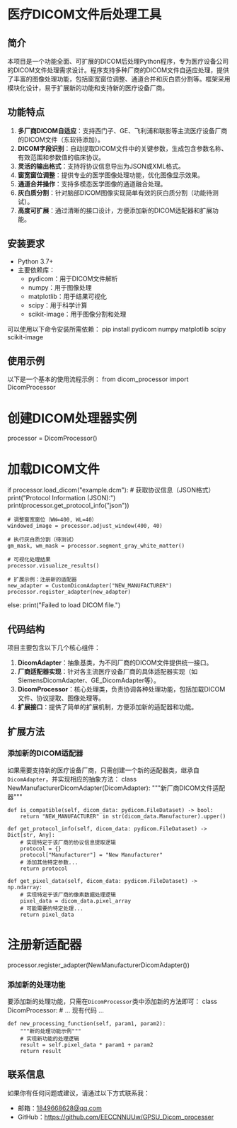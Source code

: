 # 医疗DICOM文件后处理工具

## 简介

本项目是一个功能全面、可扩展的DICOM后处理Python程序，专为医疗设备公司的DICOM文件处理需求设计。程序支持多种厂商的DICOM文件自适应处理，提供了丰富的图像处理功能，包括窗宽窗位调整、通道合并和灰白质分割等。框架采用模块化设计，易于扩展新的功能和支持新的医疗设备厂商。

## 功能特点

1. **多厂商DICOM自适应**：支持西门子、GE、飞利浦和联影等主流医疗设备厂商的DICOM文件（东软待添加）。
2. **DICOM字段识别**：自动提取DICOM文件中的关键参数，生成包含参数名称、有效范围和参数值的临床协议。
3. **灵活的输出格式**：支持将协议信息导出为JSON或XML格式。
4. **窗宽窗位调整**：提供专业的医学图像处理功能，优化图像显示效果。
5. **通道合并操作**：支持多模态医学图像的通道融合处理。
6. **灰白质分割**：针对脑部DICOM图像实现简单有效的灰白质分割（功能待测试）。
7. **高度可扩展**：通过清晰的接口设计，方便添加新的DICOM适配器和扩展功能。

## 安装要求

- Python 3.7+
- 主要依赖库：
  - pydicom：用于DICOM文件解析
  - numpy：用于图像处理
  - matplotlib：用于结果可视化
  - scipy：用于科学计算
  - scikit-image：用于图像分割和处理

可以使用以下命令安装所需依赖：
pip install pydicom numpy matplotlib scipy scikit-image
## 使用示例

以下是一个基本的使用流程示例：
from dicom_processor import DicomProcessor

# 创建DICOM处理器实例
processor = DicomProcessor()

# 加载DICOM文件
if processor.load_dicom("example.dcm"):
    # 获取协议信息（JSON格式）
    print("Protocol Information (JSON):")
    print(processor.get_protocol_info("json"))
    
    # 调整窗宽窗位（WW=400, WL=40）
    windowed_image = processor.adjust_window(400, 40)
    
    # 执行灰白质分割（待测试）
    gm_mask, wm_mask = processor.segment_gray_white_matter()
    
    # 可视化处理结果
    processor.visualize_results()
    
    # 扩展示例：注册新的适配器
    new_adapter = CustomDicomAdapter("NEW_MANUFACTURER")
    processor.register_adapter(new_adapter)
else:
    print("Failed to load DICOM file.")
## 代码结构

项目主要包含以下几个核心组件：

1. **DicomAdapter**：抽象基类，为不同厂商的DICOM文件提供统一接口。
2. **厂商适配器实现**：针对各主流医疗设备厂商的具体适配器实现（如SiemensDicomAdapter、GE_DicomAdapter等）。
3. **DicomProcessor**：核心处理类，负责协调各种处理功能，包括加载DICOM文件、协议提取、图像处理等。
4. **扩展接口**：提供了简单的扩展机制，方便添加新的适配器和功能。

## 扩展方法

### 添加新的DICOM适配器

如果需要支持新的医疗设备厂商，只需创建一个新的适配器类，继承自`DicomAdapter`，并实现相应的抽象方法：
class NewManufacturerDicomAdapter(DicomAdapter):
    """新厂商DICOM文件适配器"""
    
    def is_compatible(self, dicom_data: pydicom.FileDataset) -> bool:
        return "NEW_MANUFACTURER" in str(dicom_data.Manufacturer).upper()
    
    def get_protocol_info(self, dicom_data: pydicom.FileDataset) -> Dict[str, Any]:
        # 实现特定于该厂商的协议信息提取逻辑
        protocol = {}
        protocol["Manufacturer"] = "New Manufacturer"
        # 添加其他特定参数...
        return protocol
    
    def get_pixel_data(self, dicom_data: pydicom.FileDataset) -> np.ndarray:
        # 实现特定于该厂商的像素数据处理逻辑
        pixel_data = dicom_data.pixel_array
        # 可能需要的特定处理...
        return pixel_data

# 注册新适配器
processor.register_adapter(NewManufacturerDicomAdapter())
### 添加新的处理功能

要添加新的处理功能，只需在`DicomProcessor`类中添加新的方法即可：
class DicomProcessor:
    # ... 现有代码 ...
    
    def new_processing_function(self, param1, param2):
        """新的处理功能示例"""
        # 实现新功能的处理逻辑
        result = self.pixel_data * param1 + param2
        return result


## 联系信息

如果你有任何问题或建议，请通过以下方式联系我：

- 邮箱：1849668628@qq.com
- GitHub：https://github.com/EECCNNUUw/GPSU_Dicom_processer
    
